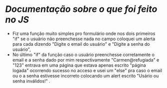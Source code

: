 # *Documentação sobre o que foi feito no JS*

- Fiz uma função muito simples pro formulário onde nos dois primeiros "if" se o usuário não preenchesse nada no campo coloquei um alerta para cada dizendo "Digite o email do usuário" e "Digite a senha do usuário", 
- No último "if" da função caso o usuário preenchesse corretamente o email e a senha dado por mim respectivamente "Carmen@refugiada" e "123" entrava em uma página que estava apenas escrito "página logada" ocorrendo sucesso no acceso e usei um "else" pra caso o email ou o a senha estivesse incorreto colocando um alert escrito "Usário ou senha inválidos!"
.
